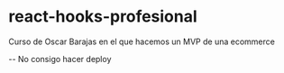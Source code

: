 # react-hooks-profesional
Curso de Oscar Barajas en el que hacemos un MVP de una ecommerce

-- No consigo hacer deploy

